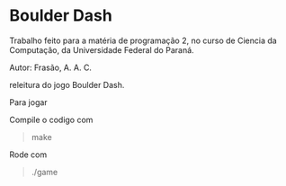 # Boulder Dash

Trabalho feito para a matéria de programação 2, no curso de Ciencia da Computação, da Universidade Federal do Paraná.

Autor:
Frasão, A. A. C.

releitura do jogo Boulder Dash.

Para jogar

Compile o codigo com

> make

Rode com

> ./game
